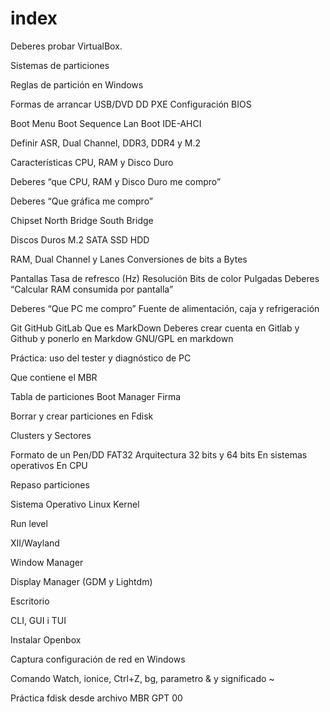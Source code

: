 # index
Deberes probar VirtualBox.

Sistemas de particiones

Reglas de partición en Windows

Formas de arrancar
USB/DVD
DD
PXE
Configuración BIOS

Boot Menu
Boot Sequence
Lan Boot
IDE-AHCI

Definir ASR, Dual Channel, DDR3, DDR4 y M.2

Características CPU, RAM y Disco Duro

Deberes “que CPU, RAM y Disco Duro me compro”

Deberes “Que gráfica me compro”

Chipset
North Bridge
South Bridge

 Discos Duros
M.2
SATA
SSD
HDD

 RAM, Dual Channel y Lanes
 Conversiones de bits a Bytes
  
Pantallas
Tasa de refresco (Hz)
Resolución
Bits de color
Pulgadas
 Deberes “Calcular RAM consumida por pantalla”
 
 Deberes “Que PC me compro”
 Fuente de alimentación, caja y refrigeración
 
 Git
GitHub
GitLab
Que es MarkDown
 Deberes crear cuenta en Gitlab y Github y ponerlo en Markdow
 GNU/GPL en markdown
 
 Práctica: uso del tester y diagnóstico de PC
 
 Que contiene el MBR
 
Tabla de particiones
 Boot Manager
 Firma 
 
 Borrar y crear particiones en Fdisk
 
 Clusters y Sectores
 
Formato de un Pen/DD
FAT32
 Arquitectura 32 bits y 64 bits
En sistemas operativos
En CPU

 Repaso particiones
 
 Sistema Operativo Linux
Kernel

Run level

XII/Wayland

Window Manager

Display Manager (GDM y Lightdm)

Escritorio

CLI, GUI i TUI

Instalar Openbox

Captura configuración de red en Windows 

 Comando Watch, ionice, Ctrl+Z, bg, parametro & y significado ~
 
 Práctica fdisk desde archivo
MBR
GPT
00
